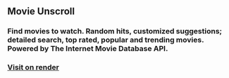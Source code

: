 ## Movie Unscroll

### Find movies to watch. Random hits, customized suggestions; detailed search, top rated, popular and trending movies. Powered by The Internet Movie Database API.

### [Visit on render](https://movie-unscroll.onrender.com/)
